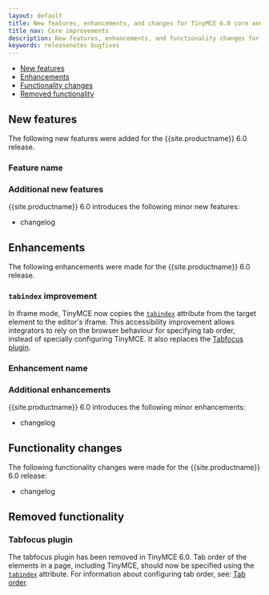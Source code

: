 ```yaml
---
layout: default
title: New features, enhancements, and changes for TinyMCE 6.0 core and core plugins
title_nav: Core improvements
description: New features, enhancements, and functionality changes for TinyMCE 6.0
keywords: releasenotes bugfixes
---
```


- [New features](#newfeatures)
- [Enhancements](#enhancements)
- [Functionality changes](#functionalitychanges)
- [Removed functionality](#removedfunctionality)

## New features

The following new features were added for the {{site.productname}} 6.0 release.

### Feature name

### Additional new features

{{site.productname}} 6.0 introduces the following minor new features:

- changelog

## Enhancements

The following enhancements were made for the {{site.productname}} 6.0 release.

### `tabindex` improvement

In iframe mode, TinyMCE now copies the [`tabindex`](https://developer.mozilla.org/en-US/docs/Web/HTML/Global_attributes/tabindex) attribute from the target element to the editor's iframe. This accessibility improvement allows integrators to rely on the browser behaviour for specifying tab order, instead of specially configuring TinyMCE. It also replaces the [Tabfocus plugin](#tabfocusplugin).

### Enhancement name

### Additional enhancements

{{site.productname}} 6.0 introduces the following minor enhancements:

- changelog

## Functionality changes

The following functionality changes were made for the {{site.productname}} 6.0 release:

- changelog

## Removed functionality

### Tabfocus plugin

The tabfocus plugin has been removed in TinyMCE 6.0. Tab order of the elements in a page, including TinyMCE, should now be specified using the [`tabindex`](https://developer.mozilla.org/en-US/docs/Web/HTML/Global_attributes/tabindex) attribute. For information about configuring tab order, see: [Tab order]({{site.baseurl}}/configure/accessibility#taborder).
